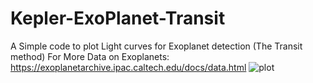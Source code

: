 # Kepler-ExoPlanet-Transit
A Simple code to plot Light curves for Exoplanet detection (The Transit method)
For More Data on Exoplanets:
https://exoplanetarchive.ipac.caltech.edu/docs/data.html
![plot](https://github.com/AstroFatheddin/Kepler-Telescope-Exoplanet-Transit/blob/main/exoplan3.png)
